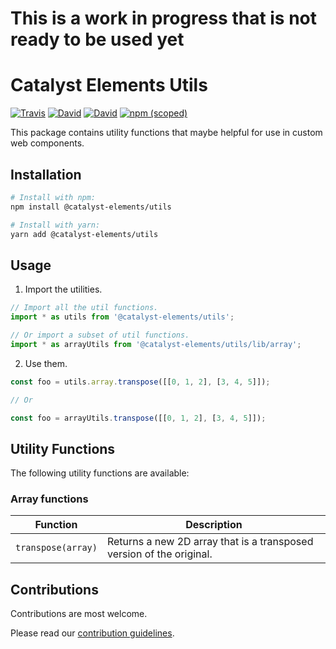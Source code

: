 # This is a work in progress that is not ready to be used yet

# Catalyst Elements Utils

[![Travis](https://img.shields.io/travis/catalyst/CatalystElementsUtils/master.svg?style=flat-square)](https://travis-ci.org/catalyst/CatalystElementsUtils)
[![David](https://img.shields.io/david/catalyst/CatalystElementsUtils.svg?style=flat-square)](https://david-dm.org/catalyst/CatalystElementsUtils)
[![David](https://img.shields.io/david/dev/catalyst/CatalystElementsUtils.svg?style=flat-square)](https://david-dm.org/catalyst/CatalystElementsUtils?type=dev)
[![npm (scoped)](https://img.shields.io/npm/v/@catalyst-elements/utils.svg?style=flat-square)](https://www.npmjs.com/package/@catalyst-elements/utils)

This package contains utility functions that maybe helpful for use in custom web components.

## Installation

```sh
# Install with npm:
npm install @catalyst-elements/utils

# Install with yarn:
yarn add @catalyst-elements/utils
```

## Usage

1.  Import the utilities.

```js
// Import all the util functions.
import * as utils from '@catalyst-elements/utils';

// Or import a subset of util functions.
import * as arrayUtils from '@catalyst-elements/utils/lib/array';
```

2.  Use them.

```js
const foo = utils.array.transpose([[0, 1, 2], [3, 4, 5]]);

// Or

const foo = arrayUtils.transpose([[0, 1, 2], [3, 4, 5]]);
```

## Utility Functions

The following utility functions are available:

### Array functions

| Function           | Description                                                          |
| ------------------ | -------------------------------------------------------------------- |
| `transpose(array)` | Returns a new 2D array that is a transposed version of the original. |

## Contributions

Contributions are most welcome.

Please read our [contribution guidelines](./CONTRIBUTING.md).
